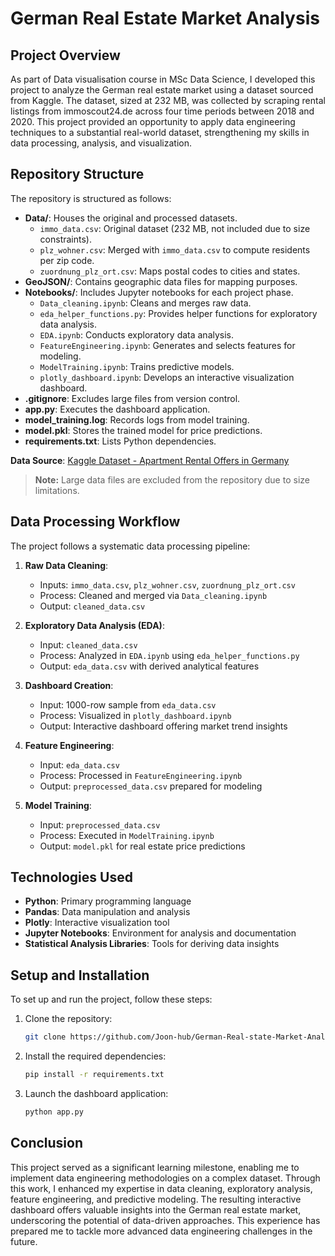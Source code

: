 # German Real Estate Market Analysis

## Project Overview
As part of Data visualisation course in MSc Data Science, I developed this project to analyze the German real estate market using a dataset sourced from Kaggle. The dataset, sized at 232 MB, was collected by scraping rental listings from immoscout24.de across four time periods between 2018 and 2020. This project provided an opportunity to apply data engineering techniques to a substantial real-world dataset, strengthening my skills in data processing, analysis, and visualization.

## Repository Structure
The repository is structured as follows:

- **Data/**: Houses the original and processed datasets.
  - `immo_data.csv`: Original dataset (232 MB, not included due to size constraints).
  - `plz_wohner.csv`: Merged with `immo_data.csv` to compute residents per zip code.
  - `zuordnung_plz_ort.csv`: Maps postal codes to cities and states.
- **GeoJSON/**: Contains geographic data files for mapping purposes.
- **Notebooks/**: Includes Jupyter notebooks for each project phase.
  - `Data_cleaning.ipynb`: Cleans and merges raw data.
  - `eda_helper_functions.py`: Provides helper functions for exploratory data analysis.
  - `EDA.ipynb`: Conducts exploratory data analysis.
  - `FeatureEngineering.ipynb`: Generates and selects features for modeling.
  - `ModelTraining.ipynb`: Trains predictive models.
  - `plotly_dashboard.ipynb`: Develops an interactive visualization dashboard.
- **.gitignore**: Excludes large files from version control.
- **app.py**: Executes the dashboard application.
- **model_training.log**: Records logs from model training.
- **model.pkl**: Stores the trained model for price predictions.
- **requirements.txt**: Lists Python dependencies.

**Data Source**: [Kaggle Dataset - Apartment Rental Offers in Germany](https://www.kaggle.com/datasets/corrieaar/apartment-rental-offers-in-germany)

> **Note:** Large data files are excluded from the repository due to size limitations.

## Data Processing Workflow
The project follows a systematic data processing pipeline:

1. **Raw Data Cleaning**:
   - Inputs: `immo_data.csv`, `plz_wohner.csv`, `zuordnung_plz_ort.csv`
   - Process: Cleaned and merged via `Data_cleaning.ipynb`
   - Output: `cleaned_data.csv`

2. **Exploratory Data Analysis (EDA)**:
   - Input: `cleaned_data.csv`
   - Process: Analyzed in `EDA.ipynb` using `eda_helper_functions.py`
   - Output: `eda_data.csv` with derived analytical features

3. **Dashboard Creation**:
   - Input: 1000-row sample from `eda_data.csv`
   - Process: Visualized in `plotly_dashboard.ipynb`
   - Output: Interactive dashboard offering market trend insights

4. **Feature Engineering**:
   - Input: `eda_data.csv`
   - Process: Processed in `FeatureEngineering.ipynb`
   - Output: `preprocessed_data.csv` prepared for modeling

5. **Model Training**:
   - Input: `preprocessed_data.csv`
   - Process: Executed in `ModelTraining.ipynb`
   - Output: `model.pkl` for real estate price predictions

## Technologies Used
- **Python**: Primary programming language
- **Pandas**: Data manipulation and analysis
- **Plotly**: Interactive visualization tool
- **Jupyter Notebooks**: Environment for analysis and documentation
- **Statistical Analysis Libraries**: Tools for deriving data insights

## Setup and Installation
To set up and run the project, follow these steps:

1. Clone the repository:
   ```bash
   git clone https://github.com/Joon-hub/German-Real-state-Market-Analysis.git
   ```
2. Install the required dependencies:
   ```bash
   pip install -r requirements.txt
   ```
3. Launch the dashboard application:
   ```bash
   python app.py
   ```

## Conclusion
This project served as a significant learning milestone, enabling me to implement data engineering methodologies on a complex dataset. Through this work, I enhanced my expertise in data cleaning, exploratory analysis, feature engineering, and predictive modeling. The resulting interactive dashboard offers valuable insights into the German real estate market, underscoring the potential of data-driven approaches. This experience has prepared me to tackle more advanced data engineering challenges in the future.

